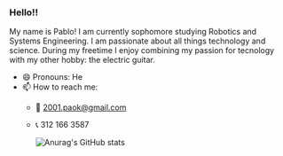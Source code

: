 ### Hello!!
My name is Pablo! I am currently sophomore studying Robotics and Systems Engineering. I am passionate about all things technology and science.
During my freetime I enjoy combining my passion for tecnology with my other hobby: the electric guitar.

- 😄 Pronouns: He
- 📫 How to reach me:
  - 📧 2001.paok@gmail.com
  - 📞 312 166 3587

       ![Anurag's GitHub stats](https://github-readme-stats.vercel.app/api?username=PAOK-2001&show_icons=true&theme=onedark)

